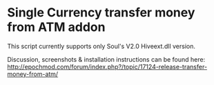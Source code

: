 Single Currency transfer money from ATM addon
======================

This script currently supports only Soul's V2.0 Hiveext.dll version.

Discussion, screenshots & installation instructions can be found here: http://epochmod.com/forum/index.php?/topic/17124-release-transfer-money-from-atm/
